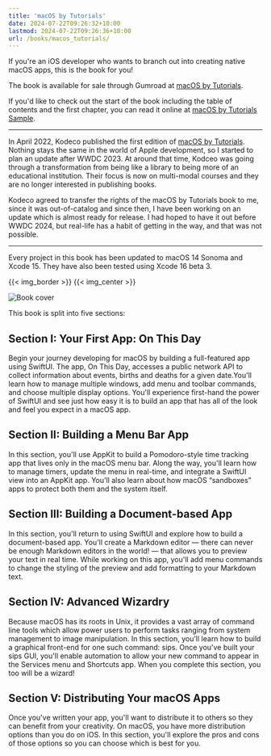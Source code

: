 ```yaml
---
title: 'macOS by Tutorials'
date: 2024-07-22T09:26:32+10:00
lastmod: 2024-07-22T09:26:36+10:00
url: /books/macos_tutorials/
---
```


If you're an iOS developer who wants to branch out into creating native macOS apps, this is the book for you!

The book is available for sale through Gumroad at [macOS by Tutorials][2].

If you'd like to check out the start of the book including the table of contents and the first chapter, you can read it online at [macOS by Tutorials Sample][4].

---

In April 2022, Kodeco published the first edition of [macOS by Tutorials][1]. Nothing stays the same in the world of Apple development, so I started to plan an update after WWDC 2023. At around that time, Kodceo was going through a transformation from being like a library to being more of an educational institution. Their focus is now on multi-modal courses and they are no longer interested in publishing books.

Kodeco agreed to transfer the rights of the macOS by Tutorials book to me, since it was out-of-catalog and since then, I have been working on an update which is almost ready for release. I had hoped to have it out before WWDC 2024, but real-life has a habit of getting in the way, and that was not possible.

---

Every project in this book has been updated to macOS 14 Sonoma and Xcode 15. They have also been tested using Xcode 16 beta 3.

{{< img_border >}}
{{< img_center >}}

![Book cover][i1]

This book is split into five sections:

## Section I: Your First App: On This Day

Begin your journey developing for macOS by building a full-featured app using SwiftUI. The app, On This Day, accesses a public network API to collect information about events, births and deaths for a given date.You'll learn how to manage multiple windows, add menu and toolbar commands, and choose multiple display options. You'll experience first-hand the power of SwiftUI and see just how easy it is to build an app that has all of the look and feel you expect in a macOS app.

## Section II: Building a Menu Bar App

In this section, you'll use AppKit to build a Pomodoro-style time tracking app that lives only in the macOS menu bar. Along the way, you'll learn how to manage timers, update the menu in real-time, and integrate a SwiftUI view into an AppKit app. You'll also learn about how macOS “sandboxes” apps to protect both them and the system itself.

## Section III: Building a Document-based App

In this section, you'll return to using SwiftUI and explore how to build a document-based app. You'll create a Markdown editor — there can never be enough Markdown editors in the world! — that allows you to preview your text in real time. While working on this app, you'll add menu commands to change the styling of the preview and add formatting to your Markdown text.

## Section IV: Advanced Wizardry

Because macOS has its roots in Unix, it provides a vast array of command line tools which allow power users to perform tasks ranging from system management to image manipulation. In this section, you'll learn how to build a graphical front-end for one such command: sips. Once you've built your sips GUI, you'll enable automation to allow your new command to appear in the Services menu and Shortcuts app. When you complete this section, you too will be a wizard!

## Section V: Distributing Your macOS Apps

Once you've written your app, you'll want to distribute it to others so they can benefit from your creativity. On macOS, you have more distribution options than you do on iOS. In this section, you'll explore the pros and cons of those options so you can choose which is best for you.

[i1]: /images/mos_cover_small.png
[1]: https://www.kodeco.com/books/macos-by-tutorials
[2]: https://sarahreichelt.gumroad.com/l/oximx
[3]: mailto:books@troz.net?subject=macOS%20by%20Tutorials%20Discount
[4]: /books/mos_2.0_sample.html
[contact]: /contact/
[kofi]: https://ko-fi.com/trozware
